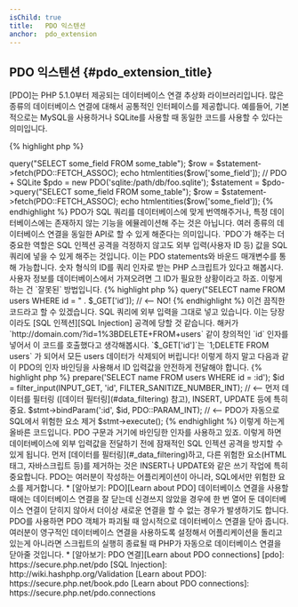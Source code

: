 ```yaml
---
isChild: true
title:   PDO 익스텐션
anchor:  pdo_extension
---
```


## PDO 익스텐션 {#pdo_extension_title}

[PDO]는 PHP 5.1.0부터 제공되는 데이터베이스 연결 추상화 라이브러리입니다. 많은 종류의 데이터베이스 연결에 대해서
공통적인 인터페이스를 제공합니다. 예를들어, 기본적으로는 MySQL을 사용하거나 SQLite를 사용할 때 동일한 코드를 사용할 수
있다는 의미입니다.

{% highlight php %}
<?php
// PDO + MySQL
$pdo = new PDO('mysql:host=example.com;dbname=database', 'user', 'password');
$statement = $pdo->query("SELECT some_field FROM some_table");
$row = $statement->fetch(PDO::FETCH_ASSOC);
echo htmlentities($row['some_field']);

// PDO + SQLite
$pdo = new PDO('sqlite:/path/db/foo.sqlite');
$statement = $pdo->query("SELECT some_field FROM some_table");
$row = $statement->fetch(PDO::FETCH_ASSOC);
echo htmlentities($row['some_field']);
{% endhighlight %}

PDO가 SQL 쿼리를 데이터베이스에 맞게 번역해주거나, 특정 데이터베이스에는 존재하지 않는 기능을 에뮬레이션해 주는 것은
아닙니다. 여러 종류의 데이터베이스 연결을 동일한 API로 할 수 있게 해준다는 의미입니다.

`PDO`가 해주는 더 중요한 역할은 SQL 인젝션 공격을 걱정하지 않고도 외부 입력(사용자 ID 등) 값을 SQL 쿼리에 넣을 수 있게
해주는 것입니다. 이는 PDO statements와 바운드 매개변수를 통해 가능합니다.

숫자 형식의 ID를 쿼리 인자로 받는 PHP 스크립트가 있다고 해봅시다. 사용자 정보를 데이터베이스에서 가져오려면 그 ID가
필요한 상황이라고 하죠. 이렇게 하는 건 `잘못된` 방법입니다.

{% highlight php %}
<?php
$pdo = new PDO('sqlite:/path/db/users.db');
$pdo->query("SELECT name FROM users WHERE id = " . $_GET['id']); // <-- NO!
{% endhighlight %}

이건 끔직한 코드라고 할 수 있겠습니다. SQL 쿼리에 외부 입력을 그대로 넣고 있습니다. 이는 당장이라도
[SQL 인젝션][SQL Injection] 공격에 당할 것 같습니다. 해커가 `http://domain.com/?id=1%3BDELETE+FROM+users` 같이
창의적인 `id` 인자를 넣어서 이 코드를 호출했다고 생각해봅시다. `$_GET['id']`는 `1;DELETE FROM users` 가 되어서 모든
users 데이터가 삭제되어 버립니다! 이렇게 하지 말고 다음과 같이 PDO의 인자 바인딩을 사용해서 ID 입력값을 안전하게
전달해야 합니다.

{% highlight php %}
<?php
$pdo = new PDO('sqlite:/path/db/users.db');
$stmt = $pdo->prepare('SELECT name FROM users WHERE id = :id');
$id = filter_input(INPUT_GET, 'id', FILTER_SANITIZE_NUMBER_INT); // <-- 먼저 데이터를 필터링 ([데이터 필터링](#data_filtering) 참고), INSERT, UPDATE 등에 특히 중요.
$stmt->bindParam(':id', $id, PDO::PARAM_INT); // <-- PDO가 자동으로 SQL에서 위험한 요소 제거
$stmt->execute();
{% endhighlight %}

이렇게 하는게 올바른 코드입니다. PDO 구문과 거기에 바인딩한 인자를 사용하고 있죠. 이렇게 하면 데이터베이스에 외부
입력값을 전달하기 전에 잠재적인 SQL 인젝션 공격을 방지할 수 있게 됩니다.

먼저 [데이터를 필터링](#_data_filtering)하고, 다른 위험한 요소(HTML 태그, 자바스크립트 등)를 제거하는 것은 INSERT나 UPDATE와 같은 쓰기 작업에 특히 중요합니다. PDO는 여러분이 작성하는 어플리케이션이 아니라, SQL에서만 위험한 요소를 제거합니다.

* [알아보기: PDO][Learn about PDO]

데이터베이스 연결을 사용할 때에는 데이터베이스 연결을 잘 닫는데 신경쓰지 않았을 경우에 한 번 열어 둔 데이터베이스
연결이 닫히지 않아서 더이상 새로운 연결을 할 수 없는 경우가 발생하기도 합니다. PDO를 사용하면 PDO 객체가 파괴될 때
암시적으로 데이터베이스 연결을 닫아 줍니다. 여러분이 영구적인 데이터베이스 연결을 사용하도록 설정해서 어플리케이션을
돌리고 있는게 아니라면 스크립트의 실행히 종료될 때 PHP가 자동으로 데이터베이스 연결을 닫아줄 것입니다.

* [알아보기: PDO 연결][Learn about PDO connections]


[pdo]: https://secure.php.net/pdo
[SQL Injection]: http://wiki.hashphp.org/Validation
[Learn about PDO]: https://secure.php.net/book.pdo
[Learn about PDO connections]: https://secure.php.net/pdo.connections
